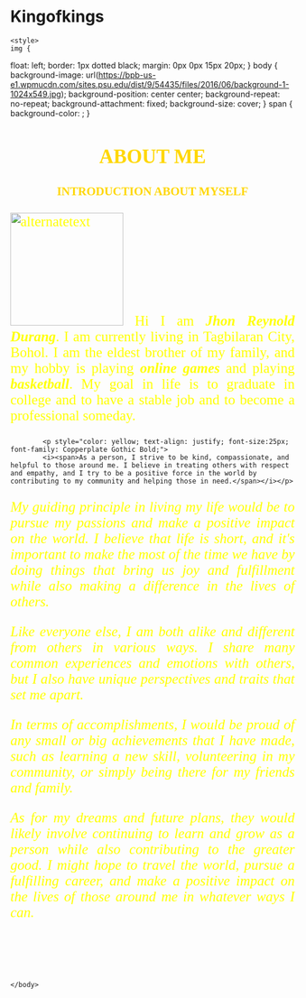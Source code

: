 # Kingofkings
<!DOCTYPE html>
<html>
	<head>
	<link rel="stylesheet" href="https://cdnjs.cloudflare.com/ajax/libs/font-awesome/4.7.0/css/font-awesome.min.css">
	
	<style>
	img {
  float: left;
  border: 1px dotted black;
  margin: 0px 0px 15px 20px;
}
body {
    background-image: url(https://bpb-us-e1.wpmucdn.com/sites.psu.edu/dist/9/54435/files/2016/06/background-1-1024x549.jpg);
    background-position: center center;
    background-repeat: no-repeat;
    background-attachment: fixed;
    background-size: cover;
    }
span {
  background-color: ;
}
</style>
			<title>About Me</title>
	</head>
	<body> 
	<h1 style="color: gold; font-size:35px; font-family: Broadway"> <center>ABOUT ME </center></h1>
	<h2 style="color: gold; font-family:Broadway"> <center>INTRODUCTION ABOUT MYSELF </center> </h2>
			<p style="color:yellow; text-align: justify; font-size:25px; font-family:Copperplate Gothic Bold;">
<img src="https://scontent.fceb1-1.fna.fbcdn.net/v/t1.15752-9/331898015_1234490090482855_4828966498500515725_n.jpg?_nc_cat=107&ccb=1-7&_nc_sid=ae9488&_nc_eui2=AeFUhtmN1_5GyM6ixJidB86eZKbMlbqVLk9kpsyVupUuT9bYaBS2mColN6UIk4AopMfEZ1q9hcIvWwRI4HaQrq-K&_nc_ohc=6JhrJC4qrRkAX8FclmN&_nc_ht=scontent.fceb1-1.fna&oh=03_AdQnY40CD_FpXDSk5svDH4nFh1Bqd1fRBePV6fEqTcm46A&oe=641D95A5" alt="alternatetext" width="200" height="200">
			Hi I am <b><i>Jhon Reynold Durang</i></b>. I am currently living in Tagbilaran City, Bohol. 
			I am the eldest brother of my family, and my hobby is playing <b><i>online games</b></i> and playing <b><i>basketball</b></i>. My goal in life is to graduate in college 
			and to have a stable job and to become a professional someday. </p>
			
			<p style="color: yellow; text-align: justify; font-size:25px; font-family: Copperplate Gothic Bold;">
			<i><span>As a person, I strive to be kind, compassionate, and helpful to those around me. I believe in treating others with respect and empathy, and I try to be a positive force in the world by contributing to my community and helping those in need.</span></i></p>
<p style="color: yellow; text-align: justify; font-size:25px; font-family: Copperplate Gothic Bold;"><i><span>My guiding principle in living my life would be to pursue my passions and make a positive impact on the world. I believe that life is short, and it's important to make the most of the time we have by doing things that bring us joy and fulfillment while also making a difference in the lives of others.</span></i></p>
<p style="color: yellow; text-align: justify; font-size:25px; font-family: Copperplate Gothic Bold;"><i><span>Like everyone else, I am both alike and different from others in various ways. I share many common experiences and emotions with others, but I also have unique perspectives and traits that set me apart.</span></i></p>
<p style="color: yellow; text-align: justify; font-size:25px; font-family: Copperplate Gothic Bold;"><i><span>In terms of accomplishments, I would be proud of any small or big achievements that I have made, such as learning a new skill, volunteering in my community, or simply being there for my friends and family.</span></i></p>
<p style="color: yellow; text-align: justify; font-size:25px; font-family: Copperplate Gothic Bold;"><i><span>As for my dreams and future plans, they would likely involve continuing to learn and grow as a person while also contributing to the greater good. I might hope to travel the world, pursue a fulfilling career, and make a positive impact on the lives of those around me in whatever ways I can.
 </span></i></p>
 
 <br>
 <br>
 <br>
 <br>


 
 
 
	</body>

</html>
